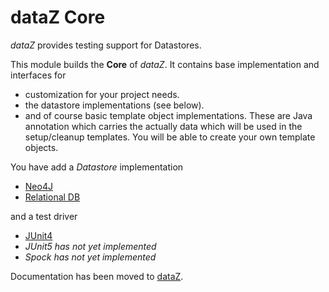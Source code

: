 dataZ Core
==========

_dataZ_ provides testing support for Datastores. 

This module builds the **Core** of _dataZ_. It contains base implementation and interfaces for 

* customization for your project needs. 
* the datastore implementations (see below).
* and of course basic template object implementations. These are Java annotation which carries the actually data which will be used
in the setup/cleanup templates. You will be able to create your own template objects.

You have add a _Datastore_ implementation 

* [Neo4J](https://github.com/dataz/datastore-neo4j)
* [Relational DB](https://github.com/dataz/datastore-sql) 


and a test driver

* [JUnit4](https://github.com/dataz/dataz-junit4)
* _JUnit5 has not yet implemented_
* _Spock has not yet implemented_


Documentation has been moved to [dataZ](https://github.com/dataz/dataz).